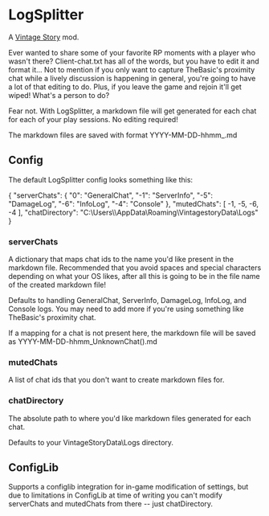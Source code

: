 # LogSplitter

A [Vintage Story](https://github.com/anegostudios) mod.

Ever wanted to share some of your favorite RP moments with a player who wasn't there? Client-chat.txt has all of the words, but you have to edit it and format it... Not to mention if you only want to capture TheBasic's proximity chat while a lively discussion is happening in general, you're going to have a lot of that editing to do. Plus, if you leave the game and rejoin it'll get wiped! What's a person to do?

Fear not. With LogSplitter, a markdown file will get generated for each chat for each of your play sessions. No editing required!

The markdown files are saved with format YYYY-MM-DD-hhmm_<chat name>.md

## Config

The default LogSplitter config looks something like this:

{
  "serverChats": {
    "0": "GeneralChat",
    "-1": "ServerInfo",
    "-5": "DamageLog",
    "-6": "InfoLog",
    "-4": "Console"
  },
  "mutedChats": [
    -1,
    -5,
    -6,
    -4
  ],
  "chatDirectory": "C:\\Users\\<username>\\AppData\\Roaming\\VintagestoryData\\Logs"
}
### serverChats

A dictionary that maps chat ids to the name you'd like present in the markdown file. Recommended that you avoid spaces and special characters depending on what your OS likes, after all this is going to be in the file name of the created markdown file!

Defaults to handling GeneralChat, ServerInfo, DamageLog, InfoLog, and Console logs. You may need to add more if you're using something like TheBasic's proximity chat.

If a mapping for a chat is not present here, the markdown file will be saved as YYYY-MM-DD-hhmm_UnknownChat(<chat id>).md

### mutedChats

A list of chat ids that you don't want to create markdown files for.

### chatDirectory
The absolute path to where you'd like markdown files generated for each chat.

Defaults to your VintageStoryData\Logs directory.

## ConfigLib

Supports a configlib integration for in-game modification of settings, but due to limitations in ConfigLib at time of writing you can't modify serverChats and mutedChats from there -- just chatDirectory.
